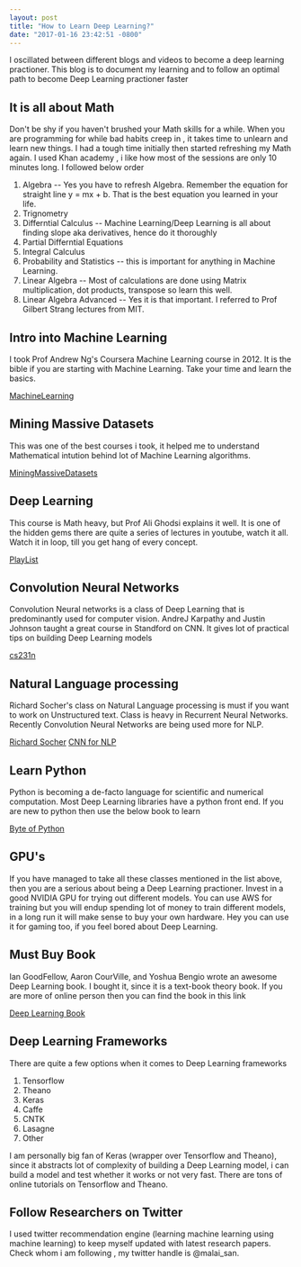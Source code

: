 ```yaml
---
layout: post
title: "How to Learn Deep Learning?"
date: "2017-01-16 23:42:51 -0800"
---
```


I oscillated between different blogs and videos to become a deep learning practioner. This blog is to document my learning and to follow an optimal path to become Deep Learning practioner faster

## It is all about Math

Don't be shy if you haven't brushed your Math skills for a while. When you are programming for while bad habits creep in , it takes time to unlearn and learn new things. I had a tough time initially then started refreshing my Math again. I used Khan academy , i like how most of the sessions are only 10 minutes long. I followed below order

1. Algebra -- Yes you have to refresh Algebra. Remember the equation for straight line y = mx + b. That is the best equation you learned in your life.
2. Trignometry
3. Differntial Calculus -- Machine Learning/Deep Learning is all about finding slope aka derivatives, hence do it thoroughly
4. Partial Differntial Equations
4. Integral Calculus
5. Probability and Statistics -- this is important for anything in Machine Learning.
6. Linear Algebra -- Most of calculations are done using Matrix multiplication, dot products, transpose so learn this well.
7. Linear Algebra Advanced -- Yes it is that important. I referred to Prof Gilbert Strang lectures from MIT.

## Intro into Machine Learning

I took Prof Andrew Ng's Coursera Machine Learning course in 2012. It is the bible if you are starting with Machine Learning. Take your time and learn the basics.  

[MachineLearning](https://www.coursera.org/learn/machine-learning)

## Mining Massive Datasets

This was one of the best courses i took, it helped me to understand Mathematical intution behind lot of Machine Learning algorithms.

[MiningMassiveDatasets](http://online.stanford.edu/Mining_Massive_Datasets_Fall_2014)

## Deep Learning

This course is Math heavy, but Prof Ali Ghodsi explains it well. It is one of the hidden gems there are quite a series of lectures in youtube, watch it all. Watch it in loop, till you get hang of every concept.

[PlayList](https://www.youtube.com/watch?v=fyAZszlPphs&list=PLehuLRPyt1Hyi78UOkMPWCGRxGcA9NVOE)


## Convolution Neural Networks

Convolution Neural networks is a class of Deep Learning that is predominantly used for computer vision. AndreJ Karpathy and Justin Johnson taught a great course in Standford on CNN. It gives lot of practical tips on building Deep Learning models

[cs231n](https://www.youtube.com/watch?v=g-PvXUjD6qg&list=PLlJy-eBtNFt6EuMxFYRiNRS07MCWN5UIA)

## Natural Language processing

Richard Socher's class on Natural Language processing is must if you want to work on Unstructured text. Class is heavy in Recurrent Neural Networks. Recently Convolution Neural Networks are being used more for NLP.

[Richard Socher](https://www.youtube.com/watch?v=Qy0oEkCZkBI&list=PLlJy-eBtNFt4CSVWYqscHDdP58M3zFHIG)
[CNN for NLP](https://www.youtube.com/watch?v=nzSPZyjGlWI&t=517s)

## Learn Python

Python is becoming a de-facto language for scientific and numerical computation. Most Deep Learning libraries have a python front end. If you are new to python then use the below book to learn

[Byte of Python](https://python.swaroopch.com/)

## GPU's

If you have managed to take all these classes mentioned in the list above, then you are a serious about being a Deep Learning practioner. Invest in a good NVIDIA GPU for trying out different models. You can use AWS for training but you will endup spending lot of money to train different models, in a long run it will make sense to buy your own hardware. Hey you can use it for gaming too, if you feel bored about Deep Learning.

## Must Buy Book

Ian GoodFellow, Aaron CourVille, and Yoshua Bengio wrote an awesome Deep Learning book. I bought it, since it is a text-book theory book. If you are more of online person then you can find the book in this link

[Deep Learning Book](http://www.deeplearningbook.org/)

## Deep Learning Frameworks

There are quite a few options when it comes to Deep Learning frameworks

1. Tensorflow
2. Theano
3. Keras
4. Caffe
5. CNTK
6. Lasagne
7. Other

I am personally big fan of Keras (wrapper over Tensorflow and Theano), since it abstracts lot of complexity of building a Deep Learning model, i can build a model and test whether it works or not very fast. There are tons of online tutorials on Tensorflow and Theano.

## Follow Researchers on Twitter

I used twitter recommendation engine (learning machine learning using machine learning) to keep myself updated with latest research papers. Check whom i am following , my twitter handle is @malai_san.
